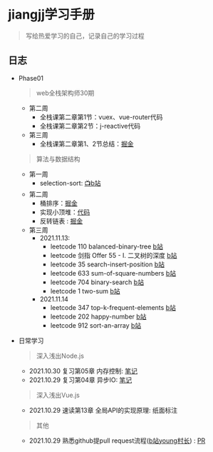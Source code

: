 # jiangjj学习手册

> 写给热爱学习的自己，记录自己的学习过程



## 日志 
- Phase01 
  > web全栈架构师30期
    - 第二周 
      - 全栈课第二章第1节：vuex、vue-router代码
      - 全栈课第二章第2节：j-reactive代码
   - 第三周 
      - 全栈课第二章第1、2节总结：[掘金](https://juejin.cn/post/7028094049697398797)


        
  > 算法与数据结构
   - 第一周
      - selection-sort: [📺b站](https://www.bilibili.com/video/BV1vh41187WG?spm_id_from=333.999.0.0)
   - 第二周
      - 桶排序：[掘金](https://juejin.cn/post/7026750529673887780)
      - 实现小顶堆：[代码](https://github.com/rhythm022/jiangjj-frontend-studybook/blob/main/algorithm/02-%E5%B0%8F%E9%A1%B6%E5%A0%86.js)
      - 反转链表 : [掘金](https://juejin.cn/post/7027331088104194056)
  - 第三周 
    - 2021.11.13:
         - leetcode 110 balanced-binary-tree [b站](https://www.bilibili.com/video/BV14L4y1v7tC?spm_id_from=333.999.0.0)
         - leetcode 剑指 Offer 55 - I. 二叉树的深度 [b站](https://www.bilibili.com/video/BV11L411u7eF?spm_id_from=333.999.0.0)
         - leetcode 35 search-insert-position [b站](https://www.bilibili.com/video/BV1Bq4y1u7EY?spm_id_from=333.999.0.0)
         - leetcode 633 sum-of-square-numbers [b站](https://www.bilibili.com/video/BV1jY411x7Yj?spm_id_from=333.999.0.0)
         - leetcode 704 binary-search [b站](https://www.bilibili.com/video/BV1Jq4y167Ea?spm_id_from=333.999.0.0)
         - leetcode 1 two-sum [b站](https://www.bilibili.com/video/BV1sq4y1u7Ay?spm_id_from=333.999.0.0)
    - 2021.11.14
         - leetcode 347 top-k-frequent-elements [b站](https://www.bilibili.com/video/BV1LR4y1t725/)
         - leetcode 202 happy-number [b站](https://www.bilibili.com/video/BV1Pf4y1M7NG/)
         - leetcode 912 sort-an-array [b站](https://www.bilibili.com/video/BV1E34y1d7Qg/)

 
 
 
 
 
 
 
 
 
 
 
 
 
 
 

- 日常学习
  > 深入浅出Node.js
    - 2021.10.30 复习第05章 内存控制: [笔记](https://github.com/rhythm022/2020-learning/blob/master/2021-nodejs/Untitled.ipynb)    
    - 2021.10.29 复习第04章 异步IO: [笔记](https://github.com/rhythm022/2020-learning/blob/master/2021-nodejs/Untitled.ipynb)    
  > 深入浅出Vue.js
    - 2021.10.29 速读第13章 全局API的实现原理: 纸面标注
  > 其他
    - 2021.10.29 熟悉github提pull request流程([b站young村长](https://www.bilibili.com/video/BV1Ev411J77h/)) : [PR](https://github.com/su37josephxia/wheel-awesome/pull/169)


